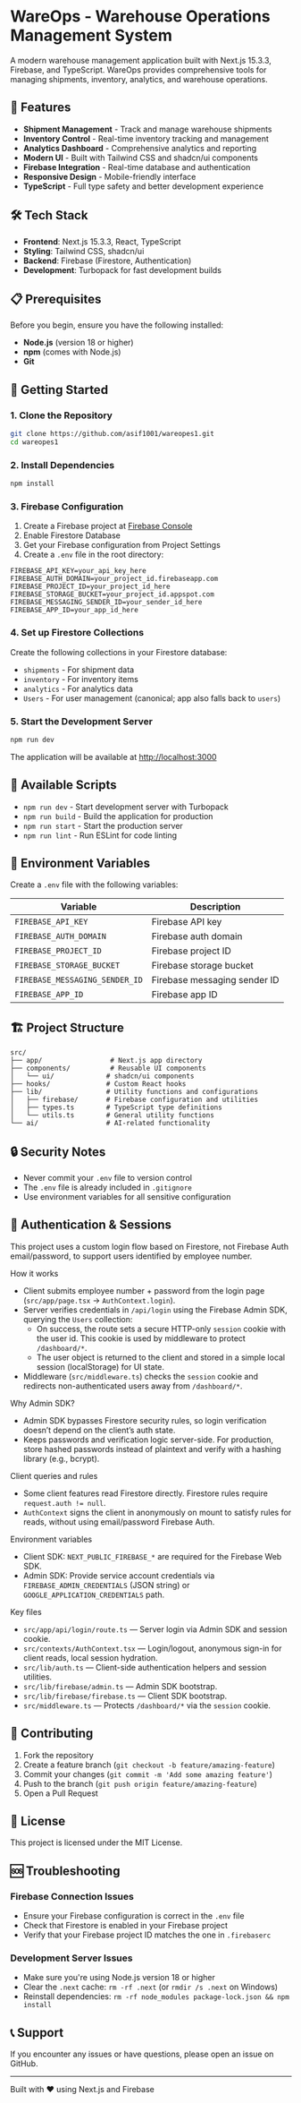 # WareOps - Warehouse Operations Management System

A modern warehouse management application built with Next.js 15.3.3, Firebase, and TypeScript. WareOps provides comprehensive tools for managing shipments, inventory, analytics, and warehouse operations.

## 🚀 Features

- **Shipment Management** - Track and manage warehouse shipments
- **Inventory Control** - Real-time inventory tracking and management
- **Analytics Dashboard** - Comprehensive analytics and reporting
- **Modern UI** - Built with Tailwind CSS and shadcn/ui components
- **Firebase Integration** - Real-time database and authentication
- **Responsive Design** - Mobile-friendly interface
- **TypeScript** - Full type safety and better development experience

## 🛠️ Tech Stack

- **Frontend**: Next.js 15.3.3, React, TypeScript
- **Styling**: Tailwind CSS, shadcn/ui
- **Backend**: Firebase (Firestore, Authentication)
- **Development**: Turbopack for fast development builds

## 📋 Prerequisites

Before you begin, ensure you have the following installed:
- **Node.js** (version 18 or higher)
- **npm** (comes with Node.js)
- **Git**

## 🚀 Getting Started

### 1. Clone the Repository

```bash
git clone https://github.com/asif1001/wareopes1.git
cd wareopes1
```

### 2. Install Dependencies

```bash
npm install
```

### 3. Firebase Configuration

1. Create a Firebase project at [Firebase Console](https://console.firebase.google.com/)
2. Enable Firestore Database
3. Get your Firebase configuration from Project Settings
4. Create a `.env` file in the root directory:

```env
FIREBASE_API_KEY=your_api_key_here
FIREBASE_AUTH_DOMAIN=your_project_id.firebaseapp.com
FIREBASE_PROJECT_ID=your_project_id_here
FIREBASE_STORAGE_BUCKET=your_project_id.appspot.com
FIREBASE_MESSAGING_SENDER_ID=your_sender_id_here
FIREBASE_APP_ID=your_app_id_here
```

### 4. Set up Firestore Collections

Create the following collections in your Firestore database:
- `shipments` - For shipment data
- `inventory` - For inventory items
- `analytics` - For analytics data
- `Users` - For user management (canonical; app also falls back to `users`)

### 5. Start the Development Server

```bash
npm run dev
```

The application will be available at [http://localhost:3000](http://localhost:3000)

## 📜 Available Scripts

- `npm run dev` - Start development server with Turbopack
- `npm run build` - Build the application for production
- `npm run start` - Start the production server
- `npm run lint` - Run ESLint for code linting

## 🔧 Environment Variables

Create a `.env` file with the following variables:

| Variable | Description |
|----------|-------------|
| `FIREBASE_API_KEY` | Firebase API key |
| `FIREBASE_AUTH_DOMAIN` | Firebase auth domain |
| `FIREBASE_PROJECT_ID` | Firebase project ID |
| `FIREBASE_STORAGE_BUCKET` | Firebase storage bucket |
| `FIREBASE_MESSAGING_SENDER_ID` | Firebase messaging sender ID |
| `FIREBASE_APP_ID` | Firebase app ID |

## 🏗️ Project Structure

```
src/
├── app/                 # Next.js app directory
├── components/          # Reusable UI components
│   └── ui/             # shadcn/ui components
├── hooks/              # Custom React hooks
├── lib/                # Utility functions and configurations
│   ├── firebase/       # Firebase configuration and utilities
│   ├── types.ts        # TypeScript type definitions
│   └── utils.ts        # General utility functions
└── ai/                 # AI-related functionality
```

## 🔒 Security Notes

- Never commit your `.env` file to version control
- The `.env` file is already included in `.gitignore`
- Use environment variables for all sensitive configuration

## 👤 Authentication & Sessions

This project uses a custom login flow based on Firestore, not Firebase Auth email/password, to support users identified by employee number.

How it works
- Client submits employee number + password from the login page (`src/app/page.tsx` → `AuthContext.login`).
- Server verifies credentials in `/api/login` using the Firebase Admin SDK, querying the `Users` collection:
	- On success, the route sets a secure HTTP-only `session` cookie with the user id. This cookie is used by middleware to protect `/dashboard/*`.
	- The user object is returned to the client and stored in a simple local session (localStorage) for UI state.
- Middleware (`src/middleware.ts`) checks the `session` cookie and redirects non-authenticated users away from `/dashboard/*`.

Why Admin SDK?
- Admin SDK bypasses Firestore security rules, so login verification doesn’t depend on the client’s auth state.
- Keeps passwords and verification logic server-side. For production, store hashed passwords instead of plaintext and verify with a hashing library (e.g., bcrypt).

Client queries and rules
- Some client features read Firestore directly. Firestore rules require `request.auth != null`.
- `AuthContext` signs the client in anonymously on mount to satisfy rules for reads, without using email/password Firebase Auth.

Environment variables
- Client SDK: `NEXT_PUBLIC_FIREBASE_*` are required for the Firebase Web SDK.
- Admin SDK: Provide service account credentials via `FIREBASE_ADMIN_CREDENTIALS` (JSON string) or `GOOGLE_APPLICATION_CREDENTIALS` path.

Key files
- `src/app/api/login/route.ts` — Server login via Admin SDK and session cookie.
- `src/contexts/AuthContext.tsx` — Login/logout, anonymous sign-in for client reads, local session hydration.
- `src/lib/auth.ts` — Client-side authentication helpers and session utilities.
- `src/lib/firebase/admin.ts` — Admin SDK bootstrap.
- `src/lib/firebase/firebase.ts` — Client SDK bootstrap.
- `src/middleware.ts` — Protects `/dashboard/*` via the `session` cookie.

## 🤝 Contributing

1. Fork the repository
2. Create a feature branch (`git checkout -b feature/amazing-feature`)
3. Commit your changes (`git commit -m 'Add some amazing feature'`)
4. Push to the branch (`git push origin feature/amazing-feature`)
5. Open a Pull Request

## 📝 License

This project is licensed under the MIT License.

## 🆘 Troubleshooting

### Firebase Connection Issues
- Ensure your Firebase configuration is correct in the `.env` file
- Check that Firestore is enabled in your Firebase project
- Verify that your Firebase project ID matches the one in `.firebaserc`

### Development Server Issues
- Make sure you're using Node.js version 18 or higher
- Clear the `.next` cache: `rm -rf .next` (or `rmdir /s .next` on Windows)
- Reinstall dependencies: `rm -rf node_modules package-lock.json && npm install`

## 📞 Support

If you encounter any issues or have questions, please open an issue on GitHub.

---

Built with ❤️ using Next.js and Firebase
